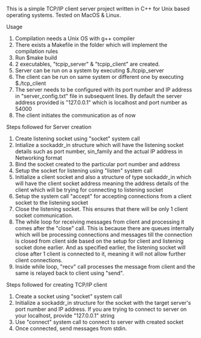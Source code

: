 This is a simple TCP/IP client server project written in C++ for Unix based operating systems. Tested on MacOS & Linux.

Usage
1. Compilation needs a Unix OS with g++ compiler
2. There exists a Makefile in the folder which will implement the compilation rules
3. Run $make build
4. 2 executables, "tcpip_server" & "tcpip_client" are created.
5. Server can be run on a system by executing $./tcpip_server
6. The client can be run on same system or different one by executing $./tcp_client
7. The server needs to be configured with its port number and IP address in "server_config.txt" file in subsequent lines. By default the server address provided is "127.0.0.1" which is localhost and port number as 54000
8. The client initiates the communication as of now

Steps followed for Server creation
1. Create listening socket using "socket" system call
2. Intialize a sockaddr_in structure which will have the listening socket details such as port number, sin_family and the actual IP address in Networking format
3. Bind the socket created to the particular port number and address
4. Setup the socket for listening using "listen" system call
5. Initialize a client socket and also a structure of type sockaddr_in which will have the client socket address meaning the address details of the client which will be trying for connecting to listening socket
6. Setup the system call "accept" for accepting connections from a client socket to the listening socket
7. Close the listening socket. This ensures that there will be only 1 client socket communication.
8. The while loop for receiving messages from client and processing it comes after the "close" call. This is because there are queues internally which will be processing connections and messages till the connection is closed from client side based on the setup for client and listening socket done earlier. And as specified earlier, the listening socket will close after 1 client is connected to it, meaning it will not allow further client connections.
9. Inside while loop, "recv" call processes the message from client and the same is relayed back to client using "send".

Steps followed for creating TCP/IP client
1. Create a socket using "socket" system call
2. Initialize a sockaddr_in structure for the socket with the target server's port number and IP address. If you are trying to connect to server on your localhost, provide "127.0.0.1" string
3. Use "connect" system call to connect to server with created socket
4. Once connected, send messages from stdin.
